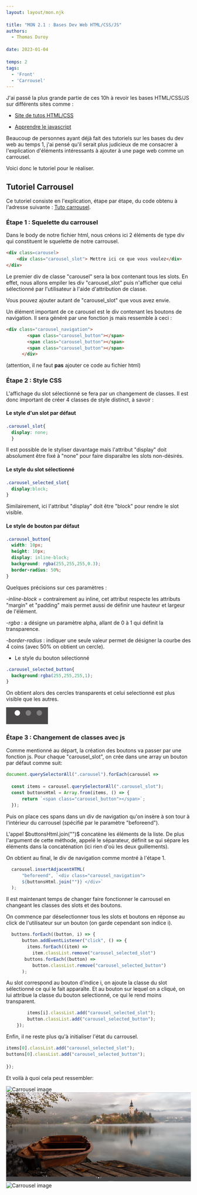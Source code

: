 ```yaml
---
layout: layout/mon.njk

title: "MON 2.1 : Bases Dev Web HTML/CSS/JS"
authors:
  - Thomas Duroy 

date: 2023-01-04

temps: 2
tags: 
  - 'Front'
  - 'Carrousel'
---
```



J'ai passé la plus grande partie de ces 10h à revoir les bases HTML/CSS/JS sur différents sites comme :

* [Site de tutos HTML/CSS](<https://www.internetingishard.com/html-and-css/?fbclid=IwAR29PimL3BvePP-RgpBlIZK8sbU7aDNeGYtGRIL7RikziVqMCcfwKJfNvg4>)

* [Apprendre le javascript](<https://developer.mozilla.org/fr/docs/Learn/JavaScript?fbclid=IwAR3AzVCZ8GFXkytVnL8jv7YSSC3Apla98ndJV8ypipAUwtTn7PrLRTXOv4g>)

Beaucoup de personnes ayant déjà fait des tutoriels sur les bases du dev web au temps 1, j'ai pensé qu'il serait plus judicieux de me consacrer à l'explication d'éléments intéressants à ajouter à une page web comme un carrousel.

Voici donc le tutoriel pour le réaliser.

## Tutoriel Carrousel

Ce tutoriel consiste en l'explication, étape par étape, du code obtenu à l'adresse suivante : [Tuto carrousel](<https://codepen.io/dcode-software/pen/BaRMvJo>).

### Étape 1 : Squelette du carrousel

Dans le body de notre fichier html, nous créons ici 2 éléments de type div qui constituent le squelette de notre carrousel.

```html
<div class=carousel> 
    <div class="carousel_slot"> Mettre ici ce que vous voulez</div>
</div>
```

Le premier div de classe "carousel" sera la box contenant tous les slots. En effet, nous allons empiler les div "carousel_slot" puis n'afficher que celui sélectionné par l'utilisateur à l'aide d'attribution de classe.

Vous pouvez ajouter autant de "carousel_slot" que vous avez envie.

Un élément important de ce carousel est le div contenant les boutons de navigation. Il sera généré par une fonction js mais ressemble à ceci :

```html
<div class="carousel_navigation">
        <span class="carousel_button"></span>
        <span class="carousel_button"></span>
        <span class="carousel_button"></span>
      </div>
```

(attention, il ne faut **pas** ajouter ce code au fichier html)

### **Étape 2 : Style CSS**

L'affichage du slot sélectionné se fera par un changement de classes. Il est donc important de créer 4 classes de style distinct, à savoir :

#### Le style d'un slot par défaut

```css
.carousel_slot{
  display: none;
  }
```

Il est possible de le styliser davantage mais l'attribut "display" doit absolument être fixé à "none" pour faire disparaître les slots non-désirés.

#### Le style du slot sélectionné

```css
.carousel_selected_slot{
  display:block;
}
```

Similairement, ici l'attribut "display" doit être "block" pour rendre le slot visible.

#### Le style de bouton par défaut

```css
.carousel_button{
  width: 10px;
  height: 10px;
  display: inline-block;
  background: rgba(255,255,255,0.3);
  border-radius: 50%;
}
```

Quelques précisions sur ces paramètres :

-*inline-block* = contrairement au inline, cet attribut respecte les attributs "margin" et "padding" mais permet aussi de définir une hauteur et largeur de l'élément.

-*rgba* : a désigne un paramètre alpha, allant de 0 à 1 qui définit la transparence.

-*border-radius* : indiquer une seule valeur permet de désigner la courbe des 4 coins (avec 50% on obtient un cercle).

* Le style du bouton sélectionné

```css
.carousel_selected_button{
  background:rgba(255,255,255,1);
}
```

On obtient alors des cercles transparents et celui selectionné est plus visible que les autres.

![Navigation image](https://raw.githubusercontent.com/do-it-ecm/promo-2022-2023/main/Duroy-Thomas/mon/temps-2.1/carousel_buttons.png)

### **Étape 3 : Changement de classes avec js**

Comme mentionné au départ, la création des boutons va passer par une fonction js. Pour chaque "carousel_slot", on crée dans une array un bouton par défaut comme suit:

```js
document.querySelectorAll(".carousel").forEach(carousel =>

  const items = carousel.querySelectorAll(".carousel_slot");
  const buttonsHtml = Array.from(items, () => {
      return `<span class="carousel_button"></span>`;
  });
```

Puis on place ces spans dans un div de navigation qu'on insère à son tour à l'intérieur du carrousel (spécifié par le paramètre "beforeend").

L'appel $buttonsHtml.join("")$ concatène les éléments de la liste. De plus l'argument de cette méthode, appelé le séparateur, définit se qui sépare les éléments dans la concaténation (ici rien d'où les deux guillements).

On obtient au final, le div de navigation comme montré à l'étape 1.

```js
  carousel.insertAdjacentHTML(
      "beforeend", `<div class="carousel_navigation">
      ${buttonsHtml.join("")} </div>`
  );
```

Il est maintenant temps de changer faire fonctionner le carrousel en changeant les classes des slots et des boutons.

On commence par déselectionner tous les slots et boutons en réponse au click de l'utilisateur sur un bouton (on garde cependant son indice i).

```js
  buttons.forEach((button, i) => {
      button.addEventListener("click", () => {
        items.forEach((item) =>
          item.classList.remove("carousel_selected_slot")
       buttons.forEach((button) =>
          button.classList.remove("carousel_selected_button")
      );
```

Au slot correspond au bouton d'indice i, on ajoute la classe du slot sélectionné ce qui le fait apparaîte. Et au bouton sur lequel on a cliqué, on lui attribue la classe du bouton selectionné, ce qui le rend moins transparent.

```js
        items[i].classList.add("carousel_selected_slot");
        button.classList.add("carousel_selected_button");
    });
```

Enfin, il ne reste plus qu'à initialiser l'état du carrousel.

```js
items[0].classList.add("carousel_selected_slot");
buttons[0].classList.add("carousel_selected_button");

});
```

Et voilà à quoi cela peut ressembler:

![Carrousel image](https://raw.githubusercontent.com/do-it-ecm/promo-2022-2023/main/Duroy-Thomas/mon/temps-2.1/carousel_1.png)
![Carrousel image](https://raw.githubusercontent.com/do-it-ecm/promo-2022-2023/main/Duroy-Thomas/mon/temps-2.1/carousel_2.png)
![Carrousel image](https://raw.githubusercontent.com/do-it-ecm/promo-2022-2023/main/Duroy-Thomas/mon/temps-2.1/carousel_3.png)
